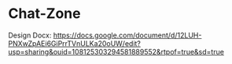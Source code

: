 # Chat-Zone
Design Docx: https://docs.google.com/document/d/12LUH-PNXwZpAEi6GiPrrTVnULKa20oUW/edit?usp=sharing&ouid=108125303294581889552&rtpof=true&sd=true
